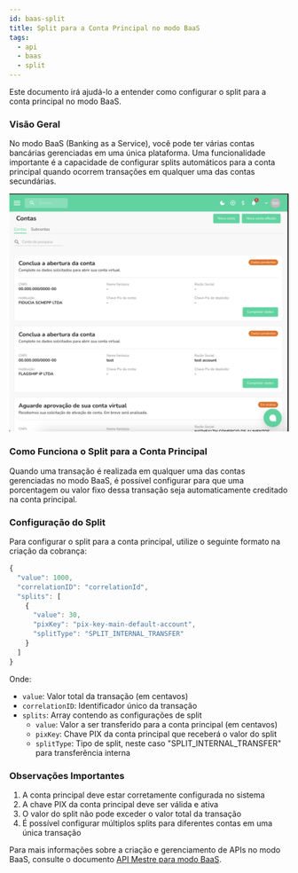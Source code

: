 ```yaml
---
id: baas-split
title: Split para a Conta Principal no modo BaaS
tags:
  - api
  - baas
  - split
---
```


Este documento irá ajudá-lo a entender como configurar o split para a conta principal no modo BaaS.

### Visão Geral

No modo BaaS (Banking as a Service), você pode ter várias contas bancárias gerenciadas em uma única plataforma. Uma funcionalidade importante é a capacidade de configurar splits automáticos para a conta principal quando ocorrem transações em qualquer uma das contas secundárias.

![api-mestre](__assets__/accounts.png)

### Como Funciona o Split para a Conta Principal

Quando uma transação é realizada em qualquer uma das contas gerenciadas no modo BaaS, é possível configurar para que uma porcentagem ou valor fixo dessa transação seja automaticamente creditado na conta principal.

### Configuração do Split

Para configurar o split para a conta principal, utilize o seguinte formato na criação da cobrança:

```ts
{
  "value": 1000,
  "correlationID": "correlationId",
  "splits": [
    {
      "value": 30,
      "pixKey": "pix-key-main-default-account",
      "splitType": "SPLIT_INTERNAL_TRANSFER"
    }
  ]
}
```

Onde:
- `value`: Valor total da transação (em centavos)
- `correlationID`: Identificador único da transação
- `splits`: Array contendo as configurações de split
  - `value`: Valor a ser transferido para a conta principal (em centavos)
  - `pixKey`: Chave PIX da conta principal que receberá o valor do split
  - `splitType`: Tipo de split, neste caso "SPLIT_INTERNAL_TRANSFER" para transferência interna

### Observações Importantes

1. A conta principal deve estar corretamente configurada no sistema
2. A chave PIX da conta principal deve ser válida e ativa
3. O valor do split não pode exceder o valor total da transação
4. É possível configurar múltiplos splits para diferentes contas em uma única transação

Para mais informações sobre a criação e gerenciamento de APIs no modo BaaS, consulte o documento [API Mestre para modo BaaS](./baas-api-master.md). 